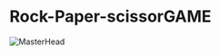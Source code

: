 ﻿# Rock-Paper-scissorGAME
![MasterHead](https://theholyones.io/wp-content/uploads/2023/02/rock-paper.jpg)

